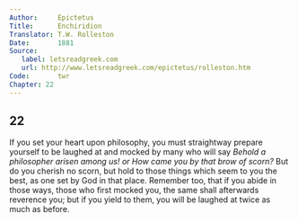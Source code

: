 ```yaml
---
Author:     Epictetus  
Title:      Enchiridion  
Translator: T.W. Rolleston  
Date:       1881  
Source:
   label: letsreadgreek.com
   url: http://www.letsreadgreek.com/epictetus/rolleston.htm
Code:       twr  
Chapter: 22
---
```

##  22

If you set your heart upon philosophy, you must straightway prepare yourself to
be laughed at and mocked by many who will say *Behold a philosopher  arisen
among us! or How came you by that brow of scorn?* But do you cherish no scorn,
but hold to those things which seem to you the best, as one set by God in that
place. Remember too, that if you abide in those ways, those who first mocked
you, the same shall afterwards reverence you; but if you yield to them, you
will be laughed at twice as much as before.



